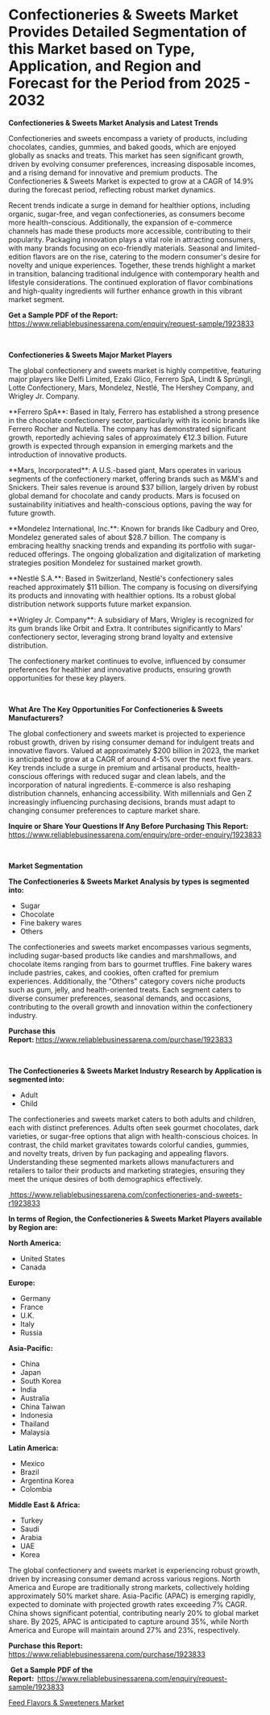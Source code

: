 <p><h1>Confectioneries & Sweets Market Provides Detailed Segmentation of this Market based on Type, Application, and Region and Forecast for the Period from 2025 - 2032</h1></p><p><strong>Confectioneries & Sweets Market Analysis and Latest Trends</strong></p>
<p><p>Confectioneries and sweets encompass a variety of products, including chocolates, candies, gummies, and baked goods, which are enjoyed globally as snacks and treats. This market has seen significant growth, driven by evolving consumer preferences, increasing disposable incomes, and a rising demand for innovative and premium products. The Confectioneries & Sweets Market is expected to grow at a CAGR of 14.9% during the forecast period, reflecting robust market dynamics.</p><p>Recent trends indicate a surge in demand for healthier options, including organic, sugar-free, and vegan confectioneries, as consumers become more health-conscious. Additionally, the expansion of e-commerce channels has made these products more accessible, contributing to their popularity. Packaging innovation plays a vital role in attracting consumers, with many brands focusing on eco-friendly materials. Seasonal and limited-edition flavors are on the rise, catering to the modern consumer's desire for novelty and unique experiences. Together, these trends highlight a market in transition, balancing traditional indulgence with contemporary health and lifestyle considerations. The continued exploration of flavor combinations and high-quality ingredients will further enhance growth in this vibrant market segment.</p></p>
<p><strong>Get a Sample PDF of the Report:&nbsp;</strong> <a href="https://www.reliablebusinessarena.com/enquiry/request-sample/1923833?utm_campaign=3266&utm_medium=2&utm_source=Github&utm_content=ia&utm_term=07042025&utm_id=confectioneries-sweets">https://www.reliablebusinessarena.com/enquiry/request-sample/1923833</a></p>
<p>&nbsp;</p>
<p><strong>Confectioneries & Sweets Major Market Players</strong></p>
<p><p>The global confectionery and sweets market is highly competitive, featuring major players like Delfi Limited, Ezaki Glico, Ferrero SpA, Lindt & Sprüngli, Lotte Confectionery, Mars, Mondelez, Nestlé, The Hershey Company, and Wrigley Jr. Company.</p><p>**Ferrero SpA**: Based in Italy, Ferrero has established a strong presence in the chocolate confectionery sector, particularly with its iconic brands like Ferrero Rocher and Nutella. The company has demonstrated significant growth, reportedly achieving sales of approximately €12.3 billion. Future growth is expected through expansion in emerging markets and the introduction of innovative products.</p><p>**Mars, Incorporated**: A U.S.-based giant, Mars operates in various segments of the confectionery market, offering brands such as M&M's and Snickers. Their sales revenue is around $37 billion, largely driven by robust global demand for chocolate and candy products. Mars is focused on sustainability initiatives and health-conscious options, paving the way for future growth.</p><p>**Mondelez International, Inc.**: Known for brands like Cadbury and Oreo, Mondelez generated sales of about $28.7 billion. The company is embracing healthy snacking trends and expanding its portfolio with sugar-reduced offerings. The ongoing globalization and digitalization of marketing strategies position Mondelez for sustained market growth.</p><p>**Nestlé S.A.**: Based in Switzerland, Nestlé's confectionery sales reached approximately $11 billion. The company is focusing on diversifying its products and innovating with healthier options. Its a robust global distribution network supports future market expansion.</p><p>**Wrigley Jr. Company**: A subsidiary of Mars, Wrigley is recognized for its gum brands like Orbit and Extra. It contributes significantly to Mars’ confectionery sector, leveraging strong brand loyalty and extensive distribution.</p><p>The confectionery market continues to evolve, influenced by consumer preferences for healthier and innovative products, ensuring growth opportunities for these key players.</p></p>
<p>&nbsp;</p>
<p><strong>What Are The Key Opportunities For Confectioneries & Sweets Manufacturers?</strong></p>
<p><p>The global confectionery and sweets market is projected to experience robust growth, driven by rising consumer demand for indulgent treats and innovative flavors. Valued at approximately $200 billion in 2023, the market is anticipated to grow at a CAGR of around 4-5% over the next five years. Key trends include a surge in premium and artisanal products, health-conscious offerings with reduced sugar and clean labels, and the incorporation of natural ingredients. E-commerce is also reshaping distribution channels, enhancing accessibility. With millennials and Gen Z increasingly influencing purchasing decisions, brands must adapt to changing consumer preferences to capture market share.</p></p>
<p><strong>Inquire or Share Your Questions If Any Before Purchasing This Report:</strong> <a href="https://www.reliablebusinessarena.com/enquiry/pre-order-enquiry/1923833?utm_campaign=3266&utm_medium=2&utm_source=Github&utm_content=ia&utm_term=07042025&utm_id=confectioneries-sweets">https://www.reliablebusinessarena.com/enquiry/pre-order-enquiry/1923833</a></p>
<p>&nbsp;</p>
<p><strong>Market Segmentation</strong></p>
<p><strong>The Confectioneries & Sweets Market Analysis by types is segmented into:</strong></p>
<p><ul><li>Sugar</li><li>Chocolate</li><li>Fine bakery wares</li><li>Others</li></ul></p>
<p><p>The confectioneries and sweets market encompasses various segments, including sugar-based products like candies and marshmallows, and chocolate items ranging from bars to gourmet truffles. Fine bakery wares include pastries, cakes, and cookies, often crafted for premium experiences. Additionally, the "Others" category covers niche products such as gum, jelly, and health-oriented treats. Each segment caters to diverse consumer preferences, seasonal demands, and occasions, contributing to the overall growth and innovation within the confectionery industry.</p></p>
<p><strong>Purchase this Report:&nbsp;</strong><a href="https://www.reliablebusinessarena.com/purchase/1923833?utm_campaign=3266&utm_medium=2&utm_source=Github&utm_content=ia&utm_term=07042025&utm_id=confectioneries-sweets">https://www.reliablebusinessarena.com/purchase/1923833</a></p>
<p>&nbsp;</p>
<p><strong>The Confectioneries & Sweets Market Industry Research by Application is segmented into:</strong></p>
<p><ul><li>Adult</li><li>Child</li></ul></p>
<p><p>The confectioneries and sweets market caters to both adults and children, each with distinct preferences. Adults often seek gourmet chocolates, dark varieties, or sugar-free options that align with health-conscious choices. In contrast, the child market gravitates towards colorful candies, gummies, and novelty treats, driven by fun packaging and appealing flavors. Understanding these segmented markets allows manufacturers and retailers to tailor their products and marketing strategies, ensuring they meet the unique desires of both demographics effectively.</p></p>
<p><a href="https://www.reliablebusinessarena.com/confectioneries-and-sweets-r1923833?utm_campaign=3266&utm_medium=2&utm_source=Github&utm_content=ia&utm_term=07042025&utm_id=confectioneries-sweets">&nbsp;https://www.reliablebusinessarena.com/confectioneries-and-sweets-r1923833</a></p>
<p><strong>In terms of Region, the Confectioneries & Sweets Market Players available by Region are:</strong></p>
<p>
    <p> <strong> North America: </strong>
        <ul>
            <li>United States</li>
            <li>Canada</li>
        </ul>
        </p> 
    <p> <strong> Europe: </strong>
        <ul>
            <li>Germany</li>
            <li>France</li>
            <li>U.K.</li>
            <li>Italy</li>
            <li>Russia</li>
        </ul>
        </p> 
    <p> <strong> Asia-Pacific: </strong>
        <ul>
            <li>China</li>
            <li>Japan</li>
            <li>South Korea</li>
            <li>India</li>
            <li>Australia</li>
            <li>China Taiwan</li>
            <li>Indonesia</li>
            <li>Thailand</li>
            <li>Malaysia</li>
        </ul>
        </p> 
    <p> <strong> Latin America: </strong>
        <ul>
            <li>Mexico</li>
            <li>Brazil</li>
            <li>Argentina Korea</li>
            <li>Colombia</li>
        </ul>
        </p> 
    <p> <strong> Middle East & Africa: </strong>
        <ul>
            <li>Turkey</li>
            <li>Saudi</li>
            <li>Arabia</li>
            <li>UAE</li>
            <li>Korea</li>
        </ul>
    </p>
    </p>
<p><p>The global confectionery and sweets market is experiencing robust growth, driven by increasing consumer demand across various regions. North America and Europe are traditionally strong markets, collectively holding approximately 50% market share. Asia-Pacific (APAC) is emerging rapidly, expected to dominate with projected growth rates exceeding 7% CAGR. China shows significant potential, contributing nearly 20% to global market share. By 2025, APAC is anticipated to capture around 35%, while North America and Europe will maintain around 27% and 23%, respectively.</p></p>
<p><strong>Purchase this Report: </strong><a href="https://www.reliablebusinessarena.com/purchase/1923833?utm_campaign=3266&utm_medium=2&utm_source=Github&utm_content=ia&utm_term=07042025&utm_id=confectioneries-sweets">https://www.reliablebusinessarena.com/purchase/1923833</a></p>
<p>&nbsp;<strong>Get a Sample PDF of the Report:&nbsp;&nbsp;</strong><a href="https://www.reliablebusinessarena.com/enquiry/request-sample/1923833?utm_campaign=3266&utm_medium=2&utm_source=Github&utm_content=ia&utm_term=07042025&utm_id=confectioneries-sweets">https://www.reliablebusinessarena.com/enquiry/request-sample/1923833</a></p>
<p><strong></strong></p>
<p><p><a href="https://github.com/micbotam/Market-Research-Report-List-1/blob/main/feed-flavors-sweeteners-market.md?utm_campaign=3266&utm_medium=2&utm_source=Github&utm_content=ia&utm_term=07042025&utm_id=confectioneries-sweets">Feed Flavors & Sweeteners Market</a></p></p>